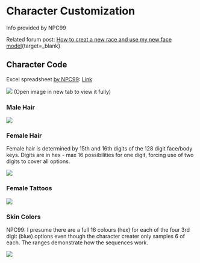 # Character Customization

Info provided by NPC99

Related forum post: [How to creat a new race and use my new face model](https://forums.taleworlds.com/index.php?threads/how-to-creat-a-new-race-and-use-my-new-face-model.455092/#post-9837517){target=_blank}


## Character Code

Excel spreadsheet [by NPC99](https://forums.taleworlds.com/index.php?threads/how-to-creat-a-new-race-and-use-my-new-face-model.455092/#post-9837517): [Link](https://www.mediafire.com/file/epmu6qzhqjjpqup/face_code_ranges.xlsx/file)

![](https://imgur.com/CFKtzg7.png)
(Open image in new tab to view it fully)

### Male Hair

![](https://imgur.com/zzuXdFy.png)

### Female Hair

Female hair is determined by 15th and 16th digits of the 128 digit face/body keys. Digits are in hex - max 16 possibilities for one digit, forcing use of two digits to cover all options.

![](https://imgur.com/fOwreWB.png)

### Female Tattoos

![](https://imgur.com/9kdnYUr.png)


### Skin Colors

NPC99: I presume there are a full 16 colours (hex) for each of the four 3rd digit (blue) options even though the character creater only samples 6 of each. The ranges demonstrate how the sequences work.

![](https://imgur.com/jzoL4VK.png)